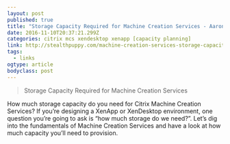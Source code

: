 ```yaml
---
layout: post 
published: true 
title: "Storage Capacity Required for Machine Creation Services - Aaron Parker" 
date: 2016-11-10T20:37:21.299Z
categories: citrix mcs xendesktop xenapp [capacity planning]
link: http://stealthpuppy.com/machine-creation-services-storage-capacity/ 
tags:
  - links
ogtype: article 
bodyclass: post 
---
```


> Storage Capacity Required for Machine Creation Services


How much storage capacity do you need for Citrix Machine Creation Services? If you’re designing a XenApp or XenDesktop environment, one question you’re going to ask is “how much storage do we need?”. Let’s dig into the fundamentals of Machine Creation Services and have a look at how much capacity you’ll need to provision.
